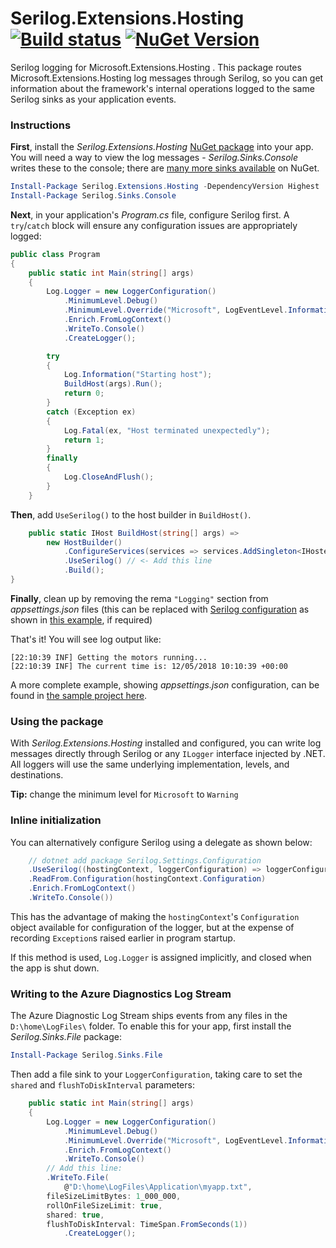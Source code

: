 # Serilog.Extensions.Hosting [![Build status](https://ci.appveyor.com/api/projects/status/5650t7prplieo2kd?svg=true)](https://ci.appveyor.com/project/serilog/serilog-extensions-hosting) [![NuGet Version](http://img.shields.io/nuget/v/Serilog.Extensions.Hosting.svg?style=flat)](https://www.nuget.org/packages/Serilog.Extensions.Hosting/) 

Serilog logging for Microsoft.Extensions.Hosting . This package routes Microsoft.Extensions.Hosting log messages through Serilog, so you can get information about the framework's internal operations logged to the same Serilog sinks as your application events.

### Instructions

**First**, install the _Serilog.Extensions.Hosting_ [NuGet package](https://www.nuget.org/packages/Serilog.Extensions.Hosting) into your app. You will need a way to view the log messages - _Serilog.Sinks.Console_ writes these to the console; there are [many more sinks available](https://www.nuget.org/packages?q=Tags%3A%22serilog%22) on NuGet.

```powershell
Install-Package Serilog.Extensions.Hosting -DependencyVersion Highest
Install-Package Serilog.Sinks.Console
```

**Next**, in your application's _Program.cs_ file, configure Serilog first.  A `try`/`catch` block will ensure any configuration issues are appropriately logged:

```csharp
public class Program
{
    public static int Main(string[] args)
    {
        Log.Logger = new LoggerConfiguration()
            .MinimumLevel.Debug()
            .MinimumLevel.Override("Microsoft", LogEventLevel.Information)
            .Enrich.FromLogContext()
            .WriteTo.Console()
            .CreateLogger();

        try
        {
            Log.Information("Starting host");
            BuildHost(args).Run();
            return 0;
        }
        catch (Exception ex)
        {
            Log.Fatal(ex, "Host terminated unexpectedly");
            return 1;
        }
        finally
        {
            Log.CloseAndFlush();
        }
    }
```

**Then**, add `UseSerilog()` to the host builder in `BuildHost()`.

```csharp    
    public static IHost BuildHost(string[] args) =>
        new HostBuilder()
            .ConfigureServices(services => services.AddSingleton<IHostedService, PrintTimeService>())
            .UseSerilog() // <- Add this line
            .Build();
}
```

**Finally**, clean up by removing the rema `"Logging"` section from _appsettings.json_ files (this can be replaced with [Serilog configuration](https://github.com/serilog/serilog-settings-configuration) as shown in [this example](https://github.com/serilog/serilog-hosting/blob/dev/samples/SimpleServiceSample/Program.cs), if required)

That's it! You will see log output like:

```
[22:10:39 INF] Getting the motors running...
[22:10:39 INF] The current time is: 12/05/2018 10:10:39 +00:00
```

A more complete example, showing _appsettings.json_ configuration, can be found in [the sample project here](https://github.com/serilog/serilog-hostinh/tree/dev/samples/SimpleServiceSample).

### Using the package

With _Serilog.Extensions.Hosting_ installed and configured, you can write log messages directly through Serilog or any `ILogger` interface injected by .NET. All loggers will use the same underlying implementation, levels, and destinations.

**Tip:** change the minimum level for `Microsoft` to `Warning` 

### Inline initialization

You can alternatively configure Serilog using a delegate as shown below:

```csharp
    // dotnet add package Serilog.Settings.Configuration
    .UseSerilog((hostingContext, loggerConfiguration) => loggerConfiguration
	.ReadFrom.Configuration(hostingContext.Configuration)
	.Enrich.FromLogContext()
	.WriteTo.Console())
```

This has the advantage of making the `hostingContext`'s `Configuration` object available for configuration of the logger, but at the expense of recording `Exception`s raised earlier in program startup.

If this method is used, `Log.Logger` is assigned implicitly, and closed when the app is shut down.

### Writing to the Azure Diagnostics Log Stream

The Azure Diagnostic Log Stream ships events from any files in the `D:\home\LogFiles\` folder. To enable this for your app, first install the _Serilog.Sinks.File_ package:

```powershell
Install-Package Serilog.Sinks.File
```

Then add a file sink to your `LoggerConfiguration`, taking care to set the `shared` and `flushToDiskInterval` parameters:

```csharp
    public static int Main(string[] args)
    {
        Log.Logger = new LoggerConfiguration()
            .MinimumLevel.Debug()
            .MinimumLevel.Override("Microsoft", LogEventLevel.Information)
            .Enrich.FromLogContext()
            .WriteTo.Console()
	    // Add this line:
	    .WriteTo.File(
	    	@"D:\home\LogFiles\Application\myapp.txt",
		fileSizeLimitBytes: 1_000_000,
		rollOnFileSizeLimit: true,
		shared: true,
		flushToDiskInterval: TimeSpan.FromSeconds(1))
            .CreateLogger();
```
